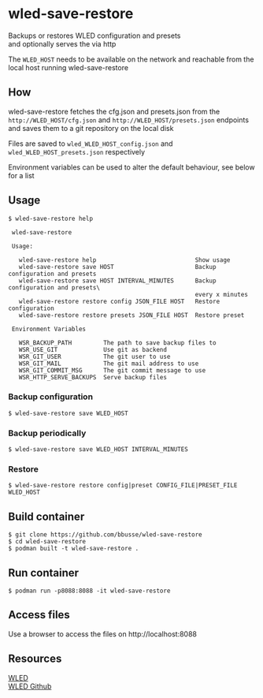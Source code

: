 # wled-save-restore
Backups or restores WLED configuration and presets  
and optionally serves the via http

The `WLED_HOST` needs to be available on the network and reachable
from the local host running wled-save-restore  

## How
wled-save-restore fetches the cfg.json and presets.json from the `http://WLED_HOST/cfg.json` and `http://WLED_HOST/presets.json` endpoints and saves them to a git repository on the local disk

Files are saved to `wled_WLED_HOST_config.json` and `wled_WLED_HOST_presets.json` respectively  

Environment variables can be used to alter the default behaviour, see below for a list

## Usage
```
$ wled-save-restore help

 wled-save-restore

 Usage:

   wled-save-restore help                            Show usage
   wled-save-restore save HOST                       Backup configuration and presets
   wled-save-restore save HOST INTERVAL_MINUTES      Backup configuration and presets\
                                                     every x minutes
   wled-save-restore restore config JSON_FILE HOST   Restore configuration
   wled-save-restore restore presets JSON_FILE HOST  Restore preset

 Environment Variables

   WSR_BACKUP_PATH         The path to save backup files to
   WSR_USE_GIT             Use git as backend
   WSR_GIT_USER            The git user to use
   WSR_GIT_MAIL            The git mail address to use
   WSR_GIT_COMMIT_MSG      The git commit message to use
   WSR_HTTP_SERVE_BACKUPS  Serve backup files
```
### Backup configuration
```
$ wled-save-restore save WLED_HOST
```
### Backup periodically
```
$ wled-save-restore save WLED_HOST INTERVAL_MINUTES
```
### Restore
```
$ wled-save-restore restore config|preset CONFIG_FILE|PRESET_FILE WLED_HOST
```
## Build container
```
$ git clone https://github.com/bbusse/wled-save-restore
$ cd wled-save-restore
$ podman built -t wled-save-restore .
```
## Run container
```
$ podman run -p8088:8088 -it wled-save-restore
```
## Access files
Use a browser to access the files on http://localhost:8088

## Resources
[WLED](https://kno.wled.ge/)  
[WLED Github](https://github.com/Aircoookie/WLED/)  
